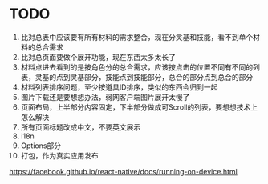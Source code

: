 TODO
====

1. 比对总表中应该要有所有材料的需求整合，现在分灵基和技能，看不到单个材料的总合需求
2. 比对总页面要做个展开功能，现在东西太多太长了
3. 材料点进去看到的是按角色分的总合需求，应该按点击的位置不同有不同的列表，灵基的点到灵基部分，技能点到技能部分，总合的部分点到总合的部分
4. 材料列表排序问题，至少按道具ID排序，类似的东西会归到一起
5. 图片下载还是要想想办法，弱网客户端图片展开太慢了
6. 页面布局，上半部分内容固定，下半部分做成可Scroll的列表，要想想技术上怎么解决
7. 所有页面标题改成中文，不要英文展示
8. i18n
9. Options部分
10. 打包，作为真实应用发布

https://facebook.github.io/react-native/docs/running-on-device.html
